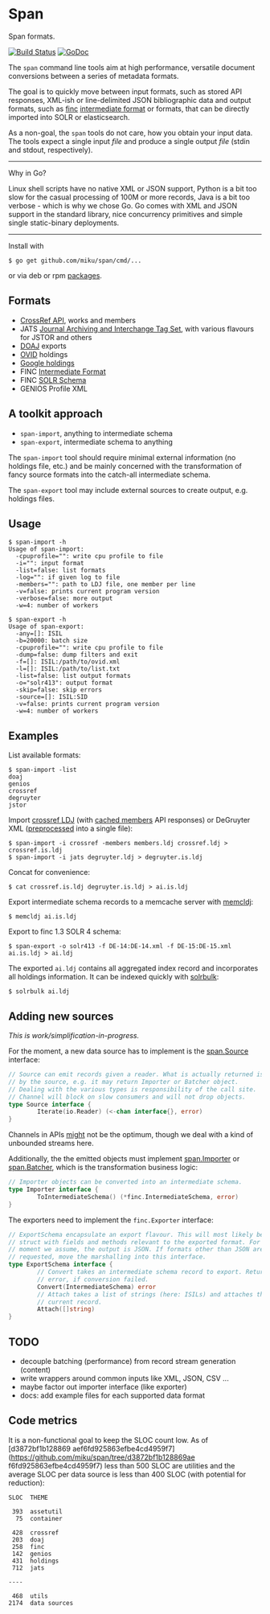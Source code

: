Span
====

Span formats.

[![Build Status](https://travis-ci.org/miku/span.svg?branch=master)](https://travis-ci.org/miku/span) [![GoDoc](https://godoc.org/github.com/miku/span?status.svg)](https://godoc.org/github.com/miku/span)

The `span` command line tools aim at high performance, versatile document conversions
between a series of metadata formats.

The goal is to quickly move between input formats, such as stored API
responses, XML-ish or line-delimited JSON bibliographic data and output
formats, such as [finc](https://finc.info) [intermediate
format](https://github.com/miku/span/tree/master/schema) or formats, that can
be directly imported into SOLR or elasticsearch.

As a non-goal, the `span` tools do not care, how you obtain your input data.
The tools expect a single input *file* and produce a single output *file* (stdin and stdout, respectively).

----

Why in Go?

Linux shell scripts have no native XML or JSON support, Python is a bit too
slow for the casual processing of 100M or more records, Java is a bit too
verbose - which is why we chose Go. Go comes with XML and JSON support in the
standard library, nice concurrency primitives and simple single static-binary
deployments.

----

Install with

    $ go get github.com/miku/span/cmd/...

or via deb or rpm [packages](https://github.com/miku/span/releases).

Formats
-------

* [CrossRef API](http://api.crossref.org/), works and members
* JATS [Journal Archiving and Interchange Tag Set](http://jats.nlm.nih.gov/archiving/versions.html), with various flavours for JSTOR and others
* [DOAJ](http://doaj.org/) exports
* [OVID](http://rzblx4.uni-regensburg.de/ezeitdata/admin/ezb_export_ovid_v01.xsd) holdings
* [Google holdings](http://scholar.google.com/intl/en/scholar/libraries.html)
* FINC [Intermediate Format](https://github.com/miku/span/blob/master/schema/README.md)
* FINC [SOLR Schema](https://github.com/miku/span/blob/ca8583aaa9b6d5e42b758f25ade8ed3e85532841/finc/solr.go#L4)
* GENIOS Profile XML

A toolkit approach
------------------

* `span-import`, anything to intermediate schema
* `span-export`, intermediate schema to anything

The `span-import` tool should require minimal external information (no
holdings file, etc.) and be mainly concerned with the transformation of fancy
source formats into the catch-all intermediate schema.

The `span-export` tool may include external sources to create output, e.g. holdings files.

Usage
-----

    $ span-import -h
    Usage of span-import:
      -cpuprofile="": write cpu profile to file
      -i="": input format
      -list=false: list formats
      -log="": if given log to file
      -members="": path to LDJ file, one member per line
      -v=false: prints current program version
      -verbose=false: more output
      -w=4: number of workers

    $ span-export -h
    Usage of span-export:
      -any=[]: ISIL
      -b=20000: batch size
      -cpuprofile="": write cpu profile to file
      -dump=false: dump filters and exit
      -f=[]: ISIL:/path/to/ovid.xml
      -l=[]: ISIL:/path/to/list.txt
      -list=false: list output formats
      -o="solr413": output format
      -skip=false: skip errors
      -source=[]: ISIL:SID
      -v=false: prints current program version
      -w=4: number of workers

Examples
--------

List available formats:

    $ span-import -list
    doaj
    genios
    crossref
    degruyter
    jstor

Import [crossref LDJ](https://github.com/miku/siskin/blob/3d34d786f054ca153be37a514e53eea420748a8f/siskin/sources/crossref.py#L138) (with [cached members](https://github.com/miku/siskin/blob/3d34d786f054ca153be37a514e53eea420748a8f/siskin/sources/crossref.py#L224) API responses) or DeGruyter XML ([preprocessed](https://github.com/miku/siskin/blob/3d34d786f054ca153be37a514e53eea420748a8f/siskin/sources/degruyter.py#L59) into a single file):

    $ span-import -i crossref -members members.ldj crossref.ldj > crossref.is.ldj
    $ span-import -i jats degruyter.ldj > degruyter.is.ldj

Concat for convenience:

    $ cat crossref.is.ldj degruyter.is.ldj > ai.is.ldj

Export intermediate schema records to a memcache server with [memcldj](https://github.com/miku/memcldj):

    $ memcldj ai.is.ldj

Export to finc 1.3 SOLR 4 schema:

    $ span-export -o solr413 -f DE-14:DE-14.xml -f DE-15:DE-15.xml ai.is.ldj > ai.ldj

The exported `ai.ldj` contains all aggregated index record and incorporates
all holdings information. It can be indexed quickly with
[solrbulk](https://github.com/miku/solrbulk):

    $ solrbulk ai.ldj

Adding new sources
------------------

*This is work/simplification-in-progress.*

For the moment, a new data source has to implement is the [span.Source](https://github.com/miku/span/blob/ca8583aaa9b6d5e42b758f25ade8ed3e85532841/common.go#L36) interface:

```go
// Source can emit records given a reader. What is actually returned is decided
// by the source, e.g. it may return Importer or Batcher object.
// Dealing with the various types is responsibility of the call site.
// Channel will block on slow consumers and will not drop objects.
type Source interface {
        Iterate(io.Reader) (<-chan interface{}, error)
}
```

Channels in APIs [might](http://www.informit.com/articles/article.aspx?p=2359758) not be the optimum, though we deal with a kind of unbounded streams here.

Additionally, the the emitted objects must implement [span.Importer](https://github.com/miku/span/blob/ca8583aaa9b6d5e42b758f25ade8ed3e85532841/common.go#L22)
or [span.Batcher](https://github.com/miku/span/blob/ca8583aaa9b6d5e42b758f25ade8ed3e85532841/common.go#L16),
which is the transformation business logic:

```go
// Importer objects can be converted into an intermediate schema.
type Importer interface {
        ToIntermediateSchema() (*finc.IntermediateSchema, error)
}
```

The exporters need to implement the `finc.Exporter` interface:

```go
// ExportSchema encapsulate an export flavour. This will most likely be a
// struct with fields and methods relevant to the exported format. For the
// moment we assume, the output is JSON. If formats other than JSON are
// requested, move the marshalling into this interface.
type ExportSchema interface {
        // Convert takes an intermediate schema record to export. Returns an
        // error, if conversion failed.
        Convert(IntermediateSchema) error
        // Attach takes a list of strings (here: ISILs) and attaches them to the
        // current record.
        Attach([]string)
}
```

TODO
----

* decouple batching (performance) from record stream generation (content)
* write wrappers around common inputs like XML, JSON, CSV ...
* maybe factor out importer interface (like exporter)
* docs: add example files for each supported data format

Code metrics
------------

It is a non-functional goal to keep the SLOC count low. As of [d3872bf1b128869
aef6fd925863efbe4cd4959f7](https://github.com/miku/span/tree/d3872bf1b128869ae
f6fd925863efbe4cd4959f7) less than 500 SLOC are utilities and the average SLOC
per data source is less than 400 SLOC (with potential for reduction):

    SLOC  THEME

     393  assetutil
      75  container

     428  crossref
     203  doaj
     258  finc
     142  genios
     431  holdings
     712  jats

    ----

     468  utils
    2174  data sources
